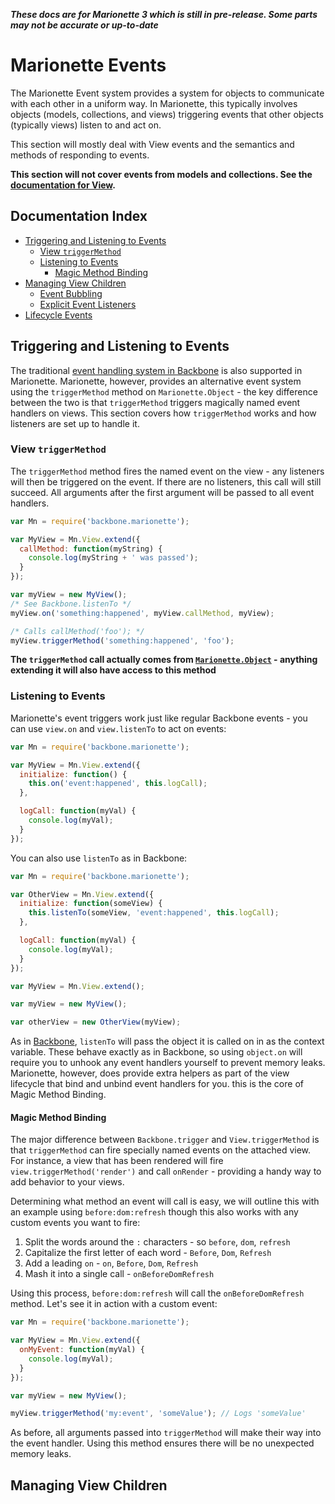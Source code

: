 **_These docs are for Marionette 3 which is still in pre-release. Some parts may
not be accurate or up-to-date_**

# Marionette Events

The Marionette Event system provides a system for objects to communicate with
each other in a uniform way. In Marionette, this typically involves objects
(models, collections, and views) triggering events that other objects
(typically views) listen to and act on.

This section will mostly deal with View events and the semantics and methods of
responding to events.

**This section will not cover events from models and collections. See the
[documentation for View](./marionette.view.md#model-and-collection-events).**

## Documentation Index

* [Triggering and Listening to Events](#triggering-and-listening-to-events)
  * [View `triggerMethod`](#view-triggermethod)
  * [Listening to Events](#listening-to-events)
    * [Magic Method Binding](#magic-method-binding)
* [Managing View Children](#managing-view-children)
  * [Event Bubbling](#event-bubbling)
  * [Explicit Event Listeners](#explicit-event-listeners)
* [Lifecycle Events](#lifecycle-events)

## Triggering and Listening to Events

The traditional [event handling system in Backbone](http://backbonejs.org/#Events)
is also supported in Marionette. Marionette, however, provides an alternative
event system using the `triggerMethod` method on `Marionette.Object` - the key
difference between the two is that `triggerMethod` triggers magically named
event handlers on views. This section covers how `triggerMethod` works and how
listeners are set up to handle it.

### View `triggerMethod`

The `triggerMethod` method fires the named event on the view - any listeners
will then be triggered on the event. If there are no listeners, this call will
still succeed. All arguments after the first argument will be passed to all
event handlers.

```javascript
var Mn = require('backbone.marionette');

var MyView = Mn.View.extend({
  callMethod: function(myString) {
    console.log(myString + ' was passed');
  }
});

var myView = new MyView();
/* See Backbone.listenTo */
myView.on('something:happened', myView.callMethod, myView);

/* Calls callMethod('foo'); */
myView.triggerMethod('something:happened', 'foo');
```

**The `triggerMethod` call actually comes from
[`Marionette.Object`](./marionette.object.md) - anything extending it will also
have access to this method**

### Listening to Events

Marionette's event triggers work just like regular Backbone events - you can
use `view.on` and `view.listenTo` to act on events:

```javascript
var Mn = require('backbone.marionette');

var MyView = Mn.View.extend({
  initialize: function() {
    this.on('event:happened', this.logCall);
  },

  logCall: function(myVal) {
    console.log(myVal);
  }
});
```

You can also use `listenTo` as in Backbone:

```javascript
var Mn = require('backbone.marionette');

var OtherView = Mn.View.extend({
  initialize: function(someView) {
    this.listenTo(someView, 'event:happened', this.logCall);
  },

  logCall: function(myVal) {
    console.log(myVal);
  }
});

var MyView = Mn.View.extend();

var myView = new MyView();

var otherView = new OtherView(myView);
```

As in [Backbone](http://backbonejs.org/#Events), `listenTo` will pass the object
it is called on in as the context variable. These behave exactly as in Backbone,
so using `object.on` will require you to unhook any event handlers yourself to
prevent memory leaks. Marionette, however, does provide extra helpers as part of
the view lifecycle that bind and unbind event handlers for you. this is the
core of Magic Method Binding.

#### Magic Method Binding

The major difference between `Backbone.trigger` and `View.triggerMethod` is
that `triggerMethod` can fire specially named events on the attached view. For
instance, a view that has been rendered will fire `view.triggerMethod('render')`
and call `onRender` - providing a handy way to add behavior to your views.

Determining what method an event will call is easy, we will outline this with an
example using `before:dom:refresh` though this also works with any custom events
you want to fire:

1. Split the words around the `:` characters - so `before`, `dom`, `refresh`
2. Capitalize the first letter of each word - `Before`, `Dom`, `Refresh`
3. Add a leading `on` - `on`, `Before`, `Dom`, `Refresh`
4. Mash it into a single call - `onBeforeDomRefresh`

Using this process, `before:dom:refresh` will call the `onBeforeDomRefresh`
method. Let's see it in action with a custom event:

```javascript
var Mn = require('backbone.marionette');

var MyView = Mn.View.extend({
  onMyEvent: function(myVal) {
    console.log(myVal);
  }
});

var myView = new MyView();

myView.triggerMethod('my:event', 'someValue'); // Logs 'someValue'
```

As before, all arguments passed into `triggerMethod` will make their way into
the event handler. Using this method ensures there will be no unexpected
memory leaks.

## Managing View Children
